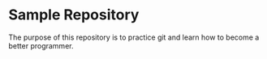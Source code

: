# Sample Repository
The purpose of this repository is to practice git and learn how to become a better programmer.
